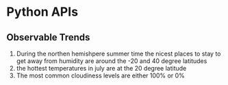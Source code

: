 # Python APIs
## Observable Trends
1. During the northen hemishpere summer time the nicest places to stay to get away from humidity are around the -20 and 40 degree latitudes
2. the hottest temperatures in july are at the 20 degree latitude
3. The most common cloudiness levels are either 100% or 0%
